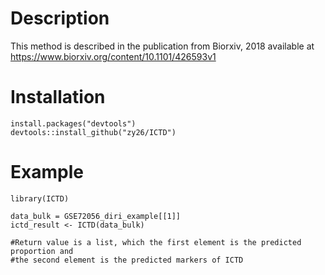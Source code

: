 # Description

This method is described in the publication from Biorxiv, 2018 available at https://www.biorxiv.org/content/10.1101/426593v1


# Installation


```
install.packages("devtools")
devtools::install_github("zy26/ICTD")
```

# Example

```
library(ICTD)

data_bulk = GSE72056_diri_example[[1]]
ictd_result <- ICTD(data_bulk)

#Return value is a list, which the first element is the predicted proportion and 
#the second element is the predicted markers of ICTD
```


